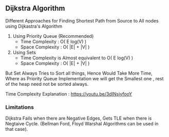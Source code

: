 ## Dijkstra Algorithm

Different Approaches for Finding Shortest Path from Source to All nodes using Dijkastra's Algorithm

1. Using Priority Queue (Recommended)
    * Time Complexity : O( E log(V) )
    * Space Complexity : O( |E| + |V| )
2. Using Sets
    * Time Complexity is Almost equivalent to O( E log(V) )
    * Space Complexity  : O( |E| + |V| )

But Set Always Tries to Sort all things, Hence Would Take More Time, Where as Priority Queue Implementation we will get the Smallest one , rest of the heap need not be sorted always.

Time Complexity Explanation : https://youtu.be/3dINsjyfooY

### Limitations

Dijkstra Fails when there are Negative Edges, Gets TLE when there is Negtaive Cycle.
 (Bellman Ford, Floyd Warshal Algorithms can be used in that case).
